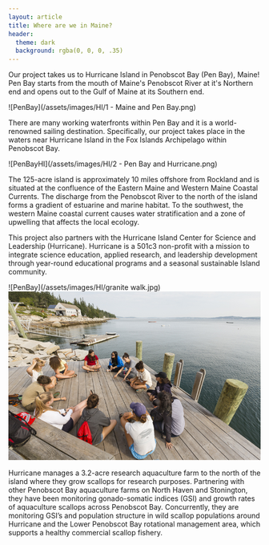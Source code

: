 ```yaml
---
layout: article
title: Where are we in Maine?
header:
  theme: dark
  background: rgba(0, 0, 0, .35)
---
```



Our project takes us to Hurricane Island in Penobscot Bay (Pen Bay), Maine! Pen Bay starts from the mouth of Maine's Penobscot River at it's Northern end and opens out to the Gulf of Maine at its Southern end.

![PenBay](/assets/images/HI/1 - Maine and Pen Bay.png)

There are many working waterfronts within Pen Bay and it is a world-renowned sailing destination. Specifically, our project takes place in the waters near Hurricane Island in the Fox Islands Archipelago within Penobscot Bay.

![PenBayHI](/assets/images/HI/2 - Pen Bay and Hurricane.png)

The 125-acre island is approximately 10 miles offshore from Rockland and is situated at the confluence of the Eastern Maine and Western Maine Coastal Currents. The discharge from the Penobscot River to the north of the island forms a gradient of estuarine and marine habitat. To the southwest, the western Maine coastal current causes water stratification and a zone of upwelling that affects the local ecology.

This project also partners with the Hurricane Island Center for Science and Leadership (Hurricane). Hurricane is a 501c3 non-profit with a mission to integrate science education, applied research, and leadership development through year-round educational programs and a seasonal sustainable Island community. 

![PenBay](/assets/images/HI/granite walk.jpg)
![PenBay](/assets/images/HI/ZQ8A4850_LARGE.jpg)

Hurricane manages a 3.2-acre research aquaculture farm to the north of the island where they grow scallops for research purposes. Partnering with other Penobscot Bay aquaculture farms on North Haven and Stonington, they have been monitoring gonado-somatic indices (GSI) and growth rates of aquaculture scallops across Penobscot Bay. Concurrently, they are monitoring GSI’s and population structure in wild scallop populations around Hurricane and the Lower Penobscot Bay rotational management area, which supports a healthy commercial scallop fishery. 
